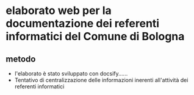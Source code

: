 # elaborato web per la documentazione dei referenti informatici del Comune di Bologna

## metodo
- l'elaborato è stato sviluppato con docsify......
- Tentativo di centralizzazione delle informazioni inerenti all'attività dei referenti informatici